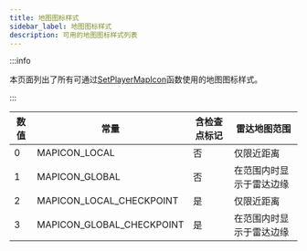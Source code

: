 ```yaml
---
title: 地图图标样式
sidebar_label: 地图图标样式
description: 可用的地图图标样式列表
---
```


:::info

本页面列出了所有可通过[SetPlayerMapIcon](../functions/SetPlayerMapIcon)函数使用的地图图标样式。

:::

| 数值 | 常量                      | 含检查点标记 | 雷达地图范围             |
| ---- | ------------------------- | ------------ | ------------------------ |
| 0    | MAPICON_LOCAL             | 否           | 仅限近距离               |
| 1    | MAPICON_GLOBAL            | 否           | 在范围内时显示于雷达边缘 |
| 2    | MAPICON_LOCAL_CHECKPOINT  | 是           | 仅限近距离               |
| 3    | MAPICON_GLOBAL_CHECKPOINT | 是           | 在范围内时显示于雷达边缘 |

